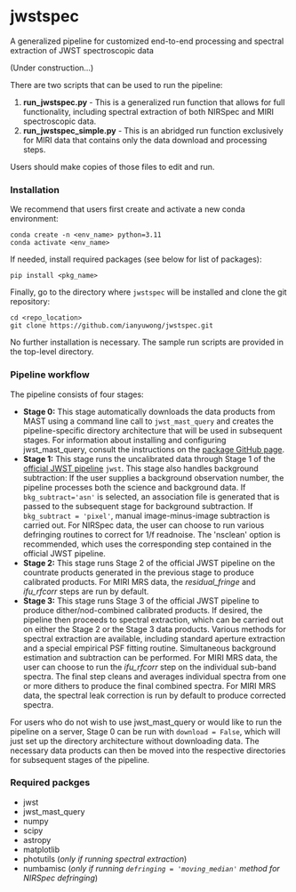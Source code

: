 # jwstspec
A generalized pipeline for customized end-to-end processing and spectral extraction of JWST spectroscopic data 

(Under construction...)

There are two scripts that can be used to run the pipeline:
1. **run_jwstspec.py** - This is a generalized run function that allows for full functionality, including spectral extraction of both NIRSpec and MIRI spectroscopic data.
2. **run_jwstspec_simple.py** - This is an abridged run function exclusively for MIRI data that contains only the data download and processing steps.

Users should make copies of those files to edit and run.

### Installation
We recommend that users first create and activate a new conda environment:
```
conda create -n <env_name> python=3.11
conda activate <env_name>
```
If needed, install required packages (see below for list of packages):
```
pip install <pkg_name>
```
Finally, go to the directory where `jwstspec` will be installed and clone the git repository:
```
cd <repo_location>
git clone https://github.com/ianyuwong/jwstspec.git
```
No further installation is necessary. The sample run scripts are provided in the top-level directory.



### Pipeline workflow
The pipeline consists of four stages:
- **Stage 0:** This stage automatically downloads the data products from MAST using a command line call to `jwst_mast_query` and creates the pipeline-specific directory architecture that will be used in subsequent stages. For information about installing and configuring jwst_mast_query, consult the instructions on the [package GitHub page](https://github.com/spacetelescope/jwst_mast_query).
- **Stage 1:** This stage runs the uncalibrated data through Stage 1 of the [official JWST pipeline](https://github.com/spacetelescope/jwst) `jwst`. This stage also handles background subtraction: If the user supplies a background observation number, the pipeline processes both the science and background data. If `bkg_subtract='asn'` is selected, an association file is generated that is passed to the subsequent stage for background subtraction. If `bkg_subtract = 'pixel'`, manual image-minus-image subtraction is carried out. For NIRSpec data, the user can choose to run various defringing routines to correct for 1/f readnoise. The 'nsclean' option is recommended, which uses the corresponding step contained in the official JWST pipeline. 
- **Stage 2:** This stage runs Stage 2 of the official JWST pipeline on the countrate products generated in the previous stage to produce calibrated products. For MIRI MRS data, the *residual_fringe* and *ifu_rfcorr* steps are run by default.
- **Stage 3:** This stage runs Stage 3 of the official JWST pipeline to produce dither/nod-combined calibrated products. If desired, the pipeline then proceeds to spectral extraction, which can be carried out on either the Stage 2 or the Stage 3 data products. Various methods for spectral extraction are available, including standard aperture extraction and a special empirical PSF fitting routine. Simultaneous background estimation and subtraction can be performed. For MIRI MRS data, the user can choose to run the *ifu_rfcorr* step on the individual sub-band spectra. The final step cleans and averages individual spectra from one or more dithers to produce the final combined spectra. For MIRI MRS data, the spectral leak correction is run by default to produce corrected spectra.

For users who do not wish to use jwst_mast_query or would like to run the pipeline on a server, Stage 0 can be run with `download = False`, which will just set up the directory architecture without downloading data. The necessary data products can then be moved into the respective directories for subsequent stages of the pipeline.


### Required packges
- jwst
- jwst_mast_query
- numpy
- scipy
- astropy
- matplotlib
- photutils   (*only if running spectral extraction*)
- numbamisc   (*only if running `defringing = 'moving_median'` method for NIRSpec defringing*)
